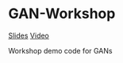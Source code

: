 # GAN-Workshop
[Slides](https://docs.google.com/presentation/d/1BB5YRh0sTJXnTGbV2BShytaMx7ZDTMRZGmGmUvnCmgg/edit#slide=id.p)
[Video](https://youtu.be/9jMsBh6TBUs)

Workshop demo code for GANs 
